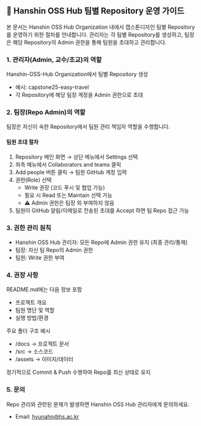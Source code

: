 ## 📘 Hanshin OSS Hub 팀별 Repository 운영 가이드

본 문서는 Hanshin OSS Hub Organization 내에서 캡스톤디자인 팀별 Repository를 운영하기 위한 절차를 안내합니다.
관리자는 각 팀별 Repository를 생성하고, 팀장은 해당 Repository의 Admin 권한을 통해 팀원을 초대하고 관리합니다.

### 1. 관리자(Admin, 교수/조교)의 역할

Hanshin-OSS-Hub Organization에서 팀별 Repository 생성
+ 예시: capstone25-easy-travel
+ 각 Repository에 해당 팀장 계정을 Admin 권한으로 초대

### 2. 팀장(Repo Admin)의 역할

팀장은 자신이 속한 Repository에서 팀원 관리 책임자 역할을 수행합니다.

#### 팀원 초대 절차
1. Repository 메인 화면 → 상단 메뉴에서 Settings 선택
2. 좌측 메뉴에서 Collaborators and teams 클릭
3. Add people 버튼 클릭 → 팀원 GitHub 계정 입력
4. 권한(Role) 선택
    + Write 권장 (코드 푸시 및 협업 가능)
    + 필요 시 Read 또는 Maintain 선택 가능
    + ⚠️ Admin 권한은 팀장 외 부여하지 않음
5. 팀원이 GitHub 알림/이메일로 전송된 초대를 Accept 하면 팀 Repo 접근 가능

### 3. 권한 관리 원칙
+ Hanshin OSS Hub 관리자: 모든 Repo에 Admin 권한 유지 (최종 관리/통제)
+ 팀장: 자신 팀 Repo의 Admin 권한
+ 팀원: Write 권한 부여

### 4. 권장 사항
README.md에는 다음 정보 포함
+ 프로젝트 개요
+ 팀원 명단 및 역할
+ 실행 방법/환경

주요 폴더 구조 예시
+ /docs   → 프로젝트 문서
+ /src    → 소스코드
+ /assets → 이미지/데이터

정기적으로 Commit & Push 수행하여 Repo를 최신 상태로 유지

### 5. 문의

Repo 관리와 관련된 문제가 발생하면 Hanshin OSS Hub 관리자에게 문의하세요.
+ Email: hyunahn@hs.ac.kr
